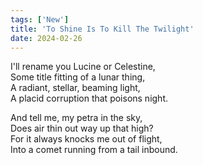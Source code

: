 ```yaml
---
tags: ['New']
title: 'To Shine Is To Kill The Twilight'
date: 2024-02-26
---
```


I'll rename you Lucine or Celestine,  
Some title fitting of a lunar thing,  
A radiant, stellar, beaming light,  
A placid corruption that poisons night.

And tell me, my petra in the sky,  
Does air thin out way up that high?  
For it always knocks me out of flight,  
Into a comet running from a tail inbound.  

